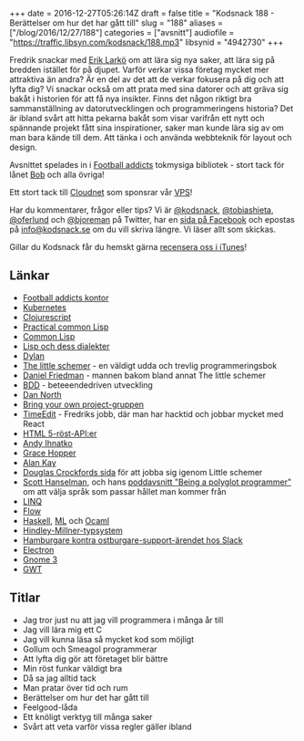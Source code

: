 +++
date = 2016-12-27T05:26:14Z
draft = false
title = "Kodsnack 188 - Berättelser om hur det har gått till"
slug = "188"
aliases = ["/blog/2016/12/27/188"]
categories = ["avsnitt"]
audiofile = "https://traffic.libsyn.com/kodsnack/188.mp3"
libsynid = "4942730"
+++

Fredrik snackar med [Erik Larkö](https://twitter.com/eriklarko) om att lära sig nya saker, att lära sig på bredden istället för på djupet. Varför verkar vissa företag mycket mer attraktiva än andra? Är en del av det att de verkar fokusera på dig och att lyfta dig? Vi snackar också om att prata med sina datorer och att gräva sig bakåt i historien för att få nya insikter. Finns det någon riktigt bra sammanställning av datorutvecklingen och programmeringens historia? Det är ibland svårt att hitta pekarna bakåt som visar varifrån ett nytt och spännande projekt fått sina inspirationer, saker man kunde lära sig av om man bara kände till dem. Att tänka i och använda webbteknik för layout och design.

Avsnittet spelades in i [Football addicts](https://www.footballaddicts.com/) tokmysiga bibliotek - stort tack för lånet [Bob](https://twitter.com/b0bben) och alla övriga!

Ett stort tack till [Cloudnet](http://www.cloudnet.se) som sponsrar vår [VPS](http://en.wikipedia.org/wiki/Virtual_private_server)!

Har du kommentarer, frågor eller tips? Vi är [@kodsnack](https://www.twitter.com/kodsnack), [@tobiashieta](https://www.twitter.com/tobiashieta), [@oferlund](https://www.twitter.com/oferlund) och [@bjoreman](https://www.twitter.com/bjoreman) på Twitter, har en [sida på Facebook](https://www.facebook.com/kodsnack) och epostas på [info@kodsnack.se](mailto:info@kodsnack.se) om du vill skriva längre. Vi läser allt som skickas.

Gillar du Kodsnack får du hemskt gärna [recensera oss i iTunes](http://itunes.apple.com/se/podcast/kodsnack/id561631498?l=en)!

## Länkar ##
* [Football addicts kontor](http://blog.footballaddicts.com/the-worlds-best-office/)
* [Kubernetes](https://en.wikipedia.org/wiki/Kubernetes)
* [Clojurescript](https://en.wikipedia.org/wiki/Clojure)
* [Practical common Lisp](http://www.gigamonkeys.com/book/)
* [Common Lisp](https://en.wikipedia.org/wiki/Common_Lisp)
* [Lisp och dess dialekter](https://en.wikipedia.org/wiki/Lisp_%28programming_language%29#Genealogy_and_variants)
* [Dylan](https://en.wikipedia.org/wiki/Dylan_%28programming_language%29)
* [The little schemer](https://mitpress.mit.edu/books/little-schemer) - en väldigt udda och trevlig programmeringsbok
* [Daniel Friedman](https://en.wikipedia.org/wiki/Daniel_P._Friedman) - mannen bakom bland annat The little schemer
* [BDD](https://en.wikipedia.org/wiki/Behavior-driven_development) - beteeendedriven utveckling
* [Dan North](https://dannorth.net/about/)
* [Bring your own project-gruppen](https://www.meetup.com/Bring-Your-Own-Project-Gothenburg/)
* [TimeEdit](http://www.timeedit.se) - Fredriks jobb, där man har hacktid och jobbar mycket med React
* [HTML 5-röst-API:er](https://developers.google.com/web/updates/2013/01/Voice-Driven-Web-Apps-Introduction-to-the-Web-Speech-API)
* [Andy Ihnatko](http://ihnatko.com/)
* [Grace Hopper](https://en.wikipedia.org/wiki/Grace_Hopper)
* [Alan Kay](https://en.wikipedia.org/wiki/Alan_Kay)
* [Douglas Crockfords sida](http://www.crockford.com/javascript/little.html) för att jobba sig igenom Little schemer
* [Scott Hanselman](http://www.hanselman.com/), och hans [poddavsnitt "Being a polyglot programmer"](http://www.hanselminutes.com/556/being-a-polyglot-programmer-with-amir-rajan) om att välja språk som passar hållet man kommer från
* [LINQ](https://en.wikipedia.org/wiki/Language_Integrated_Query)
* [Flow](https://flowtype.org/)
* [Haskell](https://en.wikipedia.org/wiki/Haskell_%28programming_language%29), [ML](https://en.wikipedia.org/wiki/ML_%28programming_language%29) och [Ocaml](https://en.wikipedia.org/wiki/OCaml)
* [Hindley-Millner-typsystem](https://en.wikipedia.org/wiki/Hindley%E2%80%93Milner_type_system)
* [Hamburgare kontra ostburgare-support-ärendet hos Slack](http://finance.yahoo.com/news/hilarious-reason-slack-bought-man-150600948.html)
* [Electron](http://electron.atom.io/)
* [Gnome 3](https://www.gnome.org/gnome-3/)
* [GWT](http://www.gwtproject.org)

## Titlar ##
* Jag tror just nu att jag vill programmera i många år till
* Jag vill lära mig ett C
* Jag vill kunna läsa så mycket kod som möjligt
* Gollum och Smeagol programmerar
* Att lyfta dig gör att företaget blir bättre
* Min röst funkar väldigt bra
* Då sa jag alltid tack
* Man pratar över tid och rum
* Berättelser om hur det har gått till
* Feelgood-låda
* Ett knöligt verktyg till många saker
* Svårt att veta varför vissa regler gäller ibland